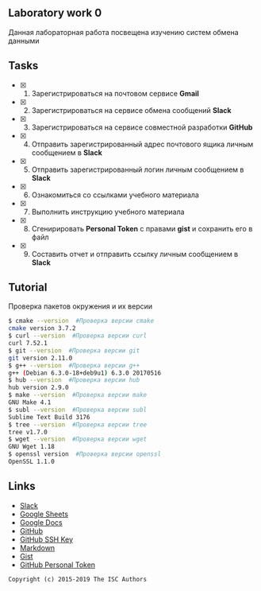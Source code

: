## Laboratory work 0

Данная лабораторная работа посвещена изучению систем обмена данными

## Tasks

- [x] 1. Зарегистрироваться на почтовом сервисе **Gmail**
- [x] 2. Зарегистрироваться на сервисе обмена сообщений **Slack**
- [x] 3. Зарегистрироваться на сервисе совместной разработки **GitHub**
- [x] 4. Отправить зарегистрированный адрес почтового ящика личным сообщением в **Slack**
- [x] 5. Отправить зарегистрированный логин личным сообщением в **Slack**
- [x] 6. Ознакомиться со ссылками учебного материала
- [x] 7. Выполнить инструкцию учебного материала
- [x] 8. Сгенирировать **Personal Token** с правами **gist** и сохранить его в файл
- [x] 9. Составить отчет и отправить ссылку личным сообщением в **Slack**

## Tutorial
Проверка пакетов окружения и их версии
```sh
$ cmake --version  #Проверка версии cmake
cmake version 3.7.2
$ curl --version  #Проверка версии curl
curl 7.52.1
$ git --version  #Проверка версии git
git version 2.11.0
$ g++ --version  #Проверка версии g++
g++ (Debian 6.3.0-18+deb9u1) 6.3.0 20170516
$ hub --version  #Проверка версии hub
hub version 2.9.0
$ make --version  #Проверка версии make
GNU Make 4.1
$ subl --version  #Проверка версии subl
Sublime Text Build 3176
$ tree --version  #Проверка версии tree
tree v1.7.0 
$ wget --version  #Проверка версии wget 
GNU Wget 1.18
$ openssl version  #Проверка версии openssl
OpenSSL 1.1.0
```

## Links


- [Slack](https://slack.com)
- [Google Sheets](https://www.google.ru/intl/ru/sheets/about/)
- [Google Docs](https://www.google.ru/intl/ru/docs/about/)
- [GitHub](https://github.com)
- [GitHub SSH Key](https://help.github.com/articles/generating-a-new-ssh-key-and-adding-it-to-the-ssh-agent/)
- [Markdown](https://stackedit.io)
- [Gist](https://gist.github.com)
- [GitHub Personal Token](https://github.com/settings/tokens/new)


```
Copyright (c) 2015-2019 The ISC Authors
```
